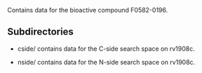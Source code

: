 Contains data for the bioactive compound F0582-0196.

## Subdirectories

- cside/ contains data for the C-side search space on rv1908c.

- nside/ contains data for the N-side search space on rv1908c.

